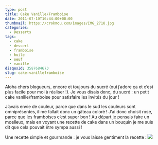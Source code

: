 ```yaml
---
type: post
title: Cake Vanille/Framboise
date: 2011-07-10T16:44:00+00:00
thumbnail: https://crokmou.com/images/IMG_2718.jpg
categories:
  - Desserts
tags:
  - cake
  - dessert
  - framboise
  - huile
  - oeuf
  - vanille
disqusId: 3587684673
slug: cake-vanilleframboise
---
```


Aloha chers blogueurs, encore et toujours du sucré (oui j’adore ça et c’est plus facile pour moi à réaliser !). Je vous disais donc, du sucré : un petit cake vanille/framboise pour satisfaire les invités du jour !

J’avais envie de couleur, parce que dans le sud les couleurs sont omniprésentes, il me fallait donc un gâteau coloré ! J’ai donc choisit rose, parce que les framboises c’est super bon ! Au départ je pensais faire un moelleux, mais en voyant une recette de cake dans un bouquin je me suis dit que cela pouvait être sympa aussi !

Une recette simple et gourmande : je vous laisse gentiment la recette :
        ![](http://3.bp.blogspot.com/-121z7EBs9Sg/TsFAoRUrOWI/AAAAAAAABFs/QiRYSQcluhA/s1600/Cake+vanille_framboise.jpg)
